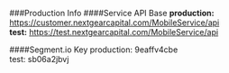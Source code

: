###Production Info
####Service API Base
**production:** https://customer.nextgearcapital.com/MobileService/api  
**test:** https://test.nextgearcapital.com/MobileService/api


####Segment.io Key
production: 9eaffv4cbe  
test: sb06a2jbvj
